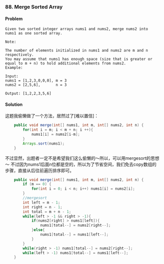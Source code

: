 ### 88. Merge Sorted Array
#### Problem
```text
Given two sorted integer arrays nums1 and nums2, merge nums2 into nums1 as one sorted array.

Note:

The number of elements initialized in nums1 and nums2 are m and n respectively.
You may assume that nums1 has enough space (size that is greater or equal to m + n) to hold additional elements from nums2.
Example:

Input:
nums1 = [1,2,3,0,0,0], m = 3
nums2 = [2,5,6],       n = 3

Output: [1,2,2,3,5,6]
```
#### Solution
这题我偷懒做了一个方法，居然过了[难以置信]：
```java
    public void merge(int[] nums1, int m, int[] nums2, int n) {
        for(int i = m; i < m + n; i ++){
            nums1[i] = nums2[i-m];
        }
        Arrays.sort(nums1);
    }
```
不过显然，出题者一定不是希望我们这么偷懒的～所以，可以用mergesort的思想～
不过因为nums1后面n位都是空的，所以为了节省空间，我们免去copy数组的步骤，直接从后往前遍历排序即可。
```java
    public void merge(int[] nums1, int m, int[] nums2, int n) {
        if (m == 0) {
            for(int i = 0; i < n; i++) nums1[i] = nums2[i];
        }
        //mergesort
        int left = m - 1;
        int right = n - 1;
        int total = m + n - 1;
        while(left > -1 && right > -1){
            if(nums2[right] > nums1[left]){
                nums1[total--] = nums2[right--];
            }else{
                nums1[total--] = nums1[left--];
            }
        }
        while(right > -1) nums1[total--] = nums2[right--];
        while(left > -1) nums1[total--] = nums1[left--];
    }
```
